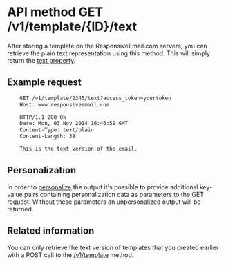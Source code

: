# API method GET /v1/template/{ID}/text

After storing a template on the ResponsiveEmail.com servers, you can retrieve the plain text representation using this method.
This will simply return the [text property](copernica-docs:ResponsiveEmail/json/property-text).

## Example request


```txt
    GET /v1/template/2345/text?access_token=yourtoken
    Host: www.responsiveemail.com

    HTTP/1.1 200 Ok
    Date: Mon, 03 Nov 2014 16:46:59 GMT
    Content-Type: text/plain
    Content-Length: 38

    This is the text version of the email.
```


## Personalization

In order to [personalize](/personalization) the output it's possible to
provide additional key-value pairs containing personalization data as parameters
to the GET request. Without these parameters an unpersonalized output
will be returned.

## Related information

You can only retrieve the text version of templates that you created earlier with a POST call to the [/v1/template](copernica-docs:ResponsiveEmail/api/post-template) method.
